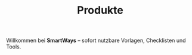﻿---
title: "Produkte"
slug: "produkte"
draft: false
---

Willkommen bei **SmartWays** – sofort nutzbare Vorlagen, Checklisten und Tools.
